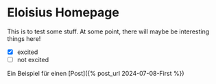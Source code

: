 # Eloisius Homepage
This is to test some stuff. At some point, there will maybe be interesting things here!

- [x] excited
- [ ] not excited

Ein Beispiel für einen [Post]({% post_url 2024-07-08-First %})
